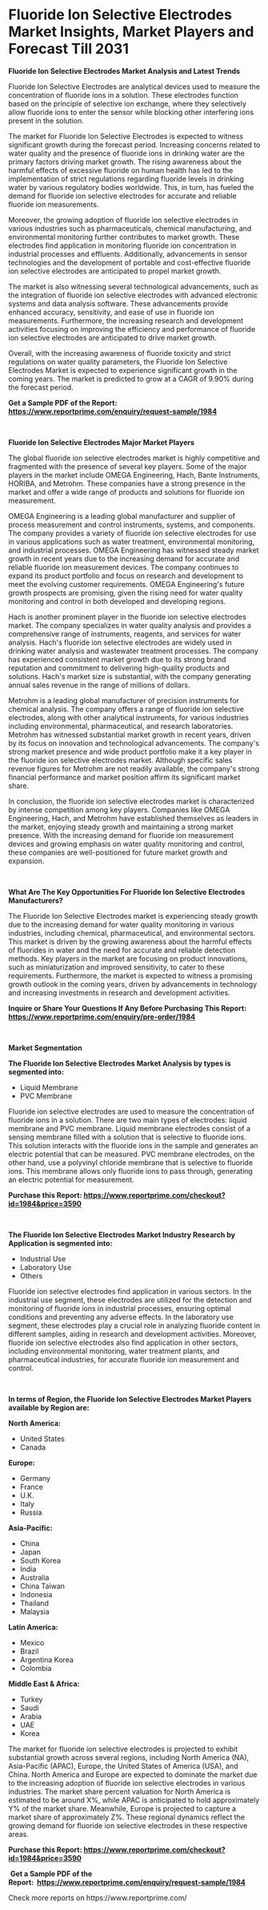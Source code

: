 <p><h1>Fluoride Ion Selective Electrodes Market Insights, Market Players and Forecast Till 2031</h1></p><p><strong>Fluoride Ion Selective Electrodes Market Analysis and Latest Trends</strong></p>
<p><p>Fluoride Ion Selective Electrodes are analytical devices used to measure the concentration of fluoride ions in a solution. These electrodes function based on the principle of selective ion exchange, where they selectively allow fluoride ions to enter the sensor while blocking other interfering ions present in the solution.</p><p>The market for Fluoride Ion Selective Electrodes is expected to witness significant growth during the forecast period. Increasing concerns related to water quality and the presence of fluoride ions in drinking water are the primary factors driving market growth. The rising awareness about the harmful effects of excessive fluoride on human health has led to the implementation of strict regulations regarding fluoride levels in drinking water by various regulatory bodies worldwide. This, in turn, has fueled the demand for fluoride ion selective electrodes for accurate and reliable fluoride ion measurements.</p><p>Moreover, the growing adoption of fluoride ion selective electrodes in various industries such as pharmaceuticals, chemical manufacturing, and environmental monitoring further contributes to market growth. These electrodes find application in monitoring fluoride ion concentration in industrial processes and effluents. Additionally, advancements in sensor technologies and the development of portable and cost-effective fluoride ion selective electrodes are anticipated to propel market growth.</p><p>The market is also witnessing several technological advancements, such as the integration of fluoride ion selective electrodes with advanced electronic systems and data analysis software. These advancements provide enhanced accuracy, sensitivity, and ease of use in fluoride ion measurements. Furthermore, the increasing research and development activities focusing on improving the efficiency and performance of fluoride ion selective electrodes are anticipated to drive market growth.</p><p>Overall, with the increasing awareness of fluoride toxicity and strict regulations on water quality parameters, the Fluoride Ion Selective Electrodes Market is expected to experience significant growth in the coming years. The market is predicted to grow at a CAGR of 9.90% during the forecast period.</p></p>
<p><strong>Get a Sample PDF of the Report:&nbsp; <a href="https://www.reportprime.com/enquiry/request-sample/1984">https://www.reportprime.com/enquiry/request-sample/1984</a></strong></p>
<p>&nbsp;</p>
<p><strong>Fluoride Ion Selective Electrodes Major Market Players</strong></p>
<p><p>The global fluoride ion selective electrodes market is highly competitive and fragmented with the presence of several key players. Some of the major players in the market include OMEGA Engineering, Hach, Bante Instruments, HORIBA, and Metrohm. These companies have a strong presence in the market and offer a wide range of products and solutions for fluoride ion measurement.</p><p>OMEGA Engineering is a leading global manufacturer and supplier of process measurement and control instruments, systems, and components. The company provides a variety of fluoride ion selective electrodes for use in various applications such as water treatment, environmental monitoring, and industrial processes. OMEGA Engineering has witnessed steady market growth in recent years due to the increasing demand for accurate and reliable fluoride ion measurement devices. The company continues to expand its product portfolio and focus on research and development to meet the evolving customer requirements. OMEGA Engineering's future growth prospects are promising, given the rising need for water quality monitoring and control in both developed and developing regions.</p><p>Hach is another prominent player in the fluoride ion selective electrodes market. The company specializes in water quality analysis and provides a comprehensive range of instruments, reagents, and services for water analysis. Hach's fluoride ion selective electrodes are widely used in drinking water analysis and wastewater treatment processes. The company has experienced consistent market growth due to its strong brand reputation and commitment to delivering high-quality products and solutions. Hach's market size is substantial, with the company generating annual sales revenue in the range of millions of dollars.</p><p>Metrohm is a leading global manufacturer of precision instruments for chemical analysis. The company offers a range of fluoride ion selective electrodes, along with other analytical instruments, for various industries including environmental, pharmaceutical, and research laboratories. Metrohm has witnessed substantial market growth in recent years, driven by its focus on innovation and technological advancements. The company's strong market presence and wide product portfolio make it a key player in the fluoride ion selective electrodes market. Although specific sales revenue figures for Metrohm are not readily available, the company's strong financial performance and market position affirm its significant market share.</p><p>In conclusion, the fluoride ion selective electrodes market is characterized by intense competition among key players. Companies like OMEGA Engineering, Hach, and Metrohm have established themselves as leaders in the market, enjoying steady growth and maintaining a strong market presence. With the increasing demand for fluoride ion measurement devices and growing emphasis on water quality monitoring and control, these companies are well-positioned for future market growth and expansion.</p></p>
<p>&nbsp;</p>
<p><strong>What Are The Key Opportunities For Fluoride Ion Selective Electrodes Manufacturers?</strong></p>
<p><p>The Fluoride Ion Selective Electrodes market is experiencing steady growth due to the increasing demand for water quality monitoring in various industries, including chemical, pharmaceutical, and environmental sectors. This market is driven by the growing awareness about the harmful effects of fluorides in water and the need for accurate and reliable detection methods. Key players in the market are focusing on product innovations, such as miniaturization and improved sensitivity, to cater to these requirements. Furthermore, the market is expected to witness a promising growth outlook in the coming years, driven by advancements in technology and increasing investments in research and development activities.</p></p>
<p><strong>Inquire or Share Your Questions If Any Before Purchasing This Report: <a href="https://www.reportprime.com/enquiry/pre-order/1984">https://www.reportprime.com/enquiry/pre-order/1984</a></strong></p>
<p>&nbsp;</p>
<p><strong>Market Segmentation</strong></p>
<p><strong>The Fluoride Ion Selective Electrodes Market Analysis by types is segmented into:</strong></p>
<p><ul><li>Liquid Membrane</li><li>PVC Membrane</li></ul></p>
<p><p>Fluoride ion selective electrodes are used to measure the concentration of fluoride ions in a solution. There are two main types of electrodes: liquid membrane and PVC membrane. Liquid membrane electrodes consist of a sensing membrane filled with a solution that is selective to fluoride ions. This solution interacts with the fluoride ions in the sample and generates an electric potential that can be measured. PVC membrane electrodes, on the other hand, use a polyvinyl chloride membrane that is selective to fluoride ions. This membrane allows only fluoride ions to pass through, generating an electric potential for measurement.</p></p>
<p><strong>Purchase this Report:&nbsp;<a href="https://www.reportprime.com/checkout?id=1984&price=3590">https://www.reportprime.com/checkout?id=1984&price=3590</a></strong></p>
<p>&nbsp;</p>
<p><strong>The Fluoride Ion Selective Electrodes Market Industry Research by Application is segmented into:</strong></p>
<p><ul><li>Industrial Use</li><li>Laboratory Use</li><li>Others</li></ul></p>
<p><p>Fluoride ion selective electrodes find application in various sectors. In the industrial use segment, these electrodes are utilized for the detection and monitoring of fluoride ions in industrial processes, ensuring optimal conditions and preventing any adverse effects. In the laboratory use segment, these electrodes play a crucial role in analyzing fluoride content in different samples, aiding in research and development activities. Moreover, fluoride ion selective electrodes also find application in other sectors, including environmental monitoring, water treatment plants, and pharmaceutical industries, for accurate fluoride ion measurement and control.</p></p>
<p>&nbsp;</p>
<p><strong>In terms of Region, the Fluoride Ion Selective Electrodes Market Players available by Region are:</strong></p>
<p>
    <p> <strong> North America: </strong>
        <ul>
            <li>United States</li>
            <li>Canada</li>
        </ul>
        </p> 
    <p> <strong> Europe: </strong>
        <ul>
            <li>Germany</li>
            <li>France</li>
            <li>U.K.</li>
            <li>Italy</li>
            <li>Russia</li>
        </ul>
        </p> 
    <p> <strong> Asia-Pacific: </strong>
        <ul>
            <li>China</li>
            <li>Japan</li>
            <li>South Korea</li>
            <li>India</li>
            <li>Australia</li>
            <li>China Taiwan</li>
            <li>Indonesia</li>
            <li>Thailand</li>
            <li>Malaysia</li>
        </ul>
        </p> 
    <p> <strong> Latin America: </strong>
        <ul>
            <li>Mexico</li>
            <li>Brazil</li>
            <li>Argentina Korea</li>
            <li>Colombia</li>
        </ul>
        </p> 
    <p> <strong> Middle East & Africa: </strong>
        <ul>
            <li>Turkey</li>
            <li>Saudi</li>
            <li>Arabia</li>
            <li>UAE</li>
            <li>Korea</li>
        </ul>
    </p>
    </p>
<p><p>The market for fluoride ion selective electrodes is projected to exhibit substantial growth across several regions, including North America (NA), Asia-Pacific (APAC), Europe, the United States of America (USA), and China. North America and Europe are expected to dominate the market due to the increasing adoption of fluoride ion selective electrodes in various industries. The market share percent valuation for North America is estimated to be around X%, while APAC is anticipated to hold approximately Y% of the market share. Meanwhile, Europe is projected to capture a market share of approximately Z%. These regional dynamics reflect the growing demand for fluoride ion selective electrodes in these respective areas.</p></p>
<p><strong>Purchase this Report: <a href="https://www.reportprime.com/checkout?id=1984&price=3590">https://www.reportprime.com/checkout?id=1984&price=3590</a></strong></p>
<p>&nbsp;<strong>Get a Sample PDF of the Report:&nbsp;&nbsp;<a href="https://www.reportprime.com/enquiry/request-sample/1984">https://www.reportprime.com/enquiry/request-sample/1984</a></strong></p>
<p><strong></strong></p>
<p>Check more reports on https://www.reportprime.com/</p>